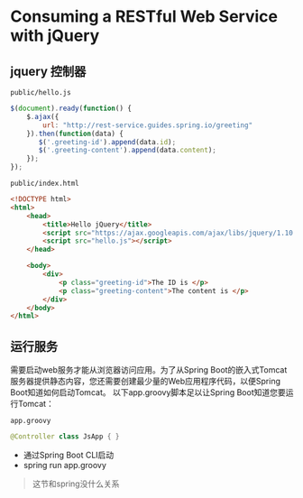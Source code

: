 # Consuming a RESTful Web Service with jQuery

## jquery 控制器

`public/hello.js`

```js
$(document).ready(function() {
    $.ajax({
        url: "http://rest-service.guides.spring.io/greeting"
    }).then(function(data) {
       $('.greeting-id').append(data.id);
       $('.greeting-content').append(data.content);
    });
});
```

`public/index.html`

```html
<!DOCTYPE html>
<html>
    <head>
        <title>Hello jQuery</title>
        <script src="https://ajax.googleapis.com/ajax/libs/jquery/1.10.2/jquery.min.js"></script>
        <script src="hello.js"></script>
    </head>

    <body>
        <div>
            <p class="greeting-id">The ID is </p>
            <p class="greeting-content">The content is </p>
        </div>
    </body>
</html>
```

## 运行服务

需要启动web服务才能从浏览器访问应用。为了从Spring Boot的嵌入式Tomcat服务器提供静态内容，您还需要创建最少量的Web应用程序代码，以便Spring Boot知道如何启动Tomcat。 以下app.groovy脚本足以让Spring Boot知道您要运行Tomcat：

`app.groovy`

```java
@Controller class JsApp { }
```

- 通过Spring Boot CLI启动
- spring run app.groovy


>这节和spring没什么关系

















